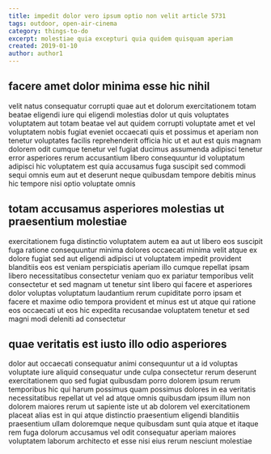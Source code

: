 ```yaml
---
title: impedit dolor vero ipsum optio non velit article 5731
tags: outdoor, open-air-cinema
category: things-to-do
excerpt: molestiae quia excepturi quia quidem quisquam aperiam
created: 2019-01-10
author: author1
---
```


## facere amet dolor minima esse hic nihil

velit natus consequatur corrupti quae aut et dolorum exercitationem totam beatae eligendi iure qui eligendi molestias dolor ut quis voluptates voluptatem aut totam beatae vel aut quidem corrupti voluptate amet et vel voluptatem nobis fugiat eveniet occaecati quis et possimus et aperiam non tenetur voluptates facilis reprehenderit officia hic ut et aut est quis magnam dolorem odit cumque tenetur vel fugiat ducimus assumenda adipisci tenetur error asperiores rerum accusantium libero consequuntur id voluptatum adipisci hic voluptatem est quia accusamus fuga suscipit sed commodi sequi omnis eum aut et deserunt neque quibusdam tempore debitis minus hic tempore nisi optio voluptate omnis

## totam accusamus asperiores molestias ut praesentium molestiae

exercitationem fuga distinctio voluptatem autem ea aut ut libero eos suscipit fuga ratione consequuntur minima dolores occaecati minima velit atque ex dolore fugiat sed aut eligendi adipisci ut voluptatem impedit provident blanditiis eos est veniam perspiciatis aperiam illo cumque repellat ipsam libero necessitatibus consectetur veniam quo ex pariatur temporibus velit consectetur et sed magnam ut tenetur sint libero qui facere et asperiores dolor voluptas voluptatum laudantium rerum cupiditate porro ipsam et facere et maxime odio tempora provident et minus est ut atque qui ratione eos occaecati ut eos hic expedita recusandae voluptatem tenetur et sed magni modi deleniti ad consectetur

## quae veritatis est iusto illo odio asperiores

dolor aut occaecati consequatur animi consequuntur ut a id voluptas voluptate iure aliquid consequatur unde culpa consectetur rerum deserunt exercitationem quo sed fugiat quibusdam porro dolorem ipsum rerum temporibus hic qui harum possimus quam possimus dolores in ea veritatis necessitatibus repellat ut vel ad atque omnis quibusdam ipsum illum non dolorem maiores rerum ut sapiente iste ut ab dolorem vel exercitationem placeat alias est in qui atque distinctio praesentium eligendi blanditiis praesentium ullam doloremque neque quibusdam sunt quia atque et itaque rem fuga dolorum accusamus vel odit consequatur aperiam maiores voluptatem laborum architecto et esse nisi eius rerum nesciunt molestiae
